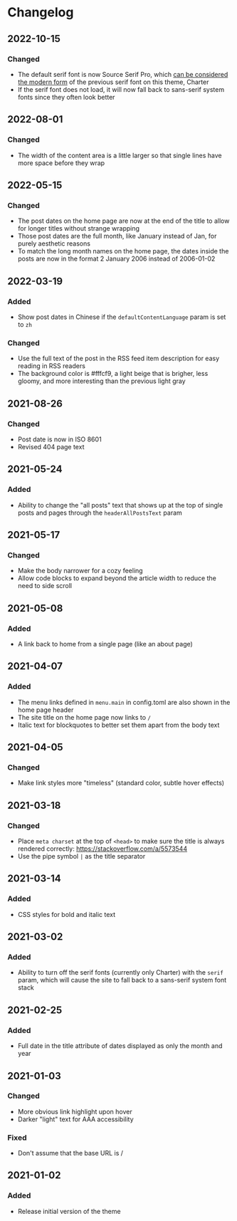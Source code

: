 # Changelog

## 2022-10-15

### Changed
- The default serif font is now Source Serif Pro, which [can be considered the
  modern form](https://blog.typekit.com/2014/05/20/source-serif-pro/) of the
  previous serif font on this theme, Charter
- If the serif font does not load, it will now fall back to sans-serif system
  fonts since they often look better

## 2022-08-01

### Changed
- The width of the content area is a little larger so that single lines have
  more space before they wrap

## 2022-05-15

### Changed
- The post dates on the home page are now at the end of the title to allow for
  longer titles without strange wrapping
- Those post dates are the full month, like January instead of Jan, for purely
  aesthetic reasons
- To match the long month names on the home page, the dates inside the posts
  are now in the format 2 January 2006 instead of 2006-01-02

## 2022-03-19

### Added
- Show post dates in Chinese if the `defaultContentLanguage` param is set to
  `zh`

### Changed
- Use the full text of the post in the RSS feed item description for easy
  reading in RSS readers
- The background color is #fffcf9, a light beige that is brigher, less gloomy,
  and more interesting than the previous light gray

## 2021-08-26

### Changed
- Post date is now in ISO 8601
- Revised 404 page text

## 2021-05-24

### Added
- Ability to change the "all posts" text that shows up at the top of single
  posts and pages through the `headerAllPostsText` param

## 2021-05-17

### Changed
- Make the body narrower for a cozy feeling
- Allow code blocks to expand beyond the article width to reduce the need to
  side scroll

## 2021-05-08

### Added
- A link back to home from a single page (like an about page)

## 2021-04-07

### Added
- The menu links defined in `menu.main` in config.toml are also shown in the
  home page header
- The site title on the home page now links to `/`
- Italic text for blockquotes to better set them apart from the body text

## 2021-04-05

### Changed
- Make link styles more "timeless" (standard color, subtle hover effects)

## 2021-03-18

### Changed
- Place `meta charset` at the top of `<head>` to make sure the title is always
  rendered correctly: https://stackoverflow.com/a/5573544
- Use the pipe symbol `|` as the title separator

## 2021-03-14

### Added
- CSS styles for bold and italic text

## 2021-03-02

### Added
- Ability to turn off the serif fonts (currently only Charter) with the
  `serif` param, which will cause the site to fall back to a sans-serif
  system font stack

## 2021-02-25

### Added
- Full date in the title attribute of dates displayed as only the month and year

## 2021-01-03

### Changed
- More obvious link highlight upon hover
- Darker "light" text for AAA accessibility

### Fixed
- Don't assume that the base URL is /

## 2021-01-02

### Added
- Release initial version of the theme
